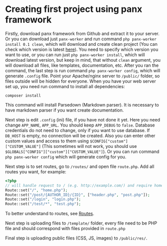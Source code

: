 # Creating first project using panx framework

Firstly, download panx framework from Github and extract it to your server. Or you can download just `panx-worker` and run command `php panx-worker install 0.1 clean`, which will download and create clean project (You can check which version is latest [here](https://panx.eu/api/v1/getlatestversion)). You need to specify which version you want to use, or you can run just `php panx-worker install`, which will download latest version, but keep in mind, that without `clean` argument, you will download all files, like templates, documentation, etc. After you ran the command, the last step is run command `php panx-worker config`, which will generate `.config` file. Point your Apache/nginx server to `/public/` folder, so files outside will be hidden for everyone. When you have your web server set up, you need run command to install all dependencies:

`composer install`

This command will install Parsedown (Markdown parser). It is necessary to have markdown parser if you want create documentation. 

Next step is edit `.config` (ini) file, if you have not done it yet. Here you need change `APP_NAME`, `APP_URL`. You should keep `APP_DEBUG` to `false`. Database credentials do not need to change, only if you want to use database. If `DB_HOST` is empty, no connection will be created. Also you can enter other custom values and access to them using `$CONFIG["custom"]["CUSTOM_VALUE"]` (This sometimes will not work, you should use `$GLOBALS["CONFIG"]["custom"]["CUSTOM_VALUE"]`). Or you can run command `php panx-worker config` which will generate config for you.

Next step is to set routes, go to `/routes/` and open file `route.php`. Add all routes you want, for example:

```php
<?php
// will handle request to / (e.g. http://example.com/) and require home.php from template
Route::set("/", "home.php");
Route::set("/post/{AUTHOR_ID}/{ID}", ["header.php", "post.php"]);
Route::set("/login", "login.php");
Route::set("/test/*", "test.php");
```

To better understand to routes, see [Routes](https://panx.eu/docs/routes).

Next step is uploading files to `/template/` folder, every file need to be PHP file and should correspond with files provided in `route.php`

Final step is uploading public files (CSS, JS, images) to `/public/res/`.

